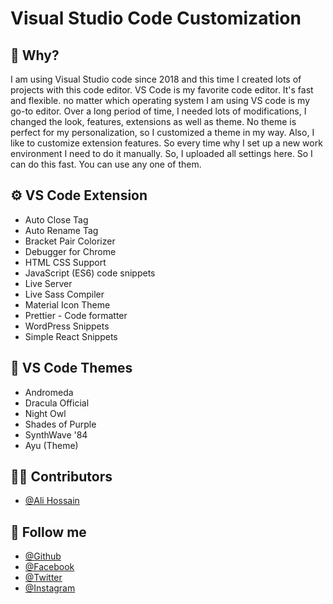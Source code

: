 # Visual Studio Code Customization

## 📝 Why?
I am using Visual Studio code since 2018 and this time I created lots of projects with this code editor. VS Code is my favorite code editor. It's fast and flexible. no matter which operating system I am using VS code is my go-to editor. Over a long period of time, I needed lots of modifications, I changed the look, features, extensions as well as theme. No theme is perfect for my personalization, so I customized a theme in my way. Also, I like to customize extension features. So every time why I set up a new work environment I need to do it manually. So, I uploaded all settings here. So I can do this fast. You can use any one of them.



## ⚙️ VS Code Extension
- Auto Close Tag
- Auto Rename Tag
- Bracket Pair Colorizer
- Debugger for Chrome
- HTML CSS Support
- JavaScript (ES6) code snippets
- Live Server
- Live Sass Compiler
- Material Icon Theme
- Prettier - Code formatter
- WordPress Snippets
- Simple React Snippets


## 🎨 VS Code Themes
- Andromeda
- Dracula Official
- Night Owl
- Shades of Purple
- SynthWave '84
- Ayu (Theme)


## 🧑‍💻 Contributors
- [@Ali Hossain](https://github.com/shovoalways/)


## 🥰 Follow me
- [@Github](https://github.com/shovoalways/) 
- [@Facebook](https://facebook.com/shovoalways/) 
- [@Twitter](https://twitter.com/shovoalways/) 
- [@Instagram](https://instagram.com/shovoalways/) 
